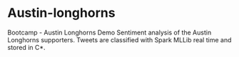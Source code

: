 # Austin-longhorns
Bootcamp - Austin Longhorns Demo
Sentiment analysis of the Austin Longhorns supporters.
Tweets are classified with Spark MLLib real time and stored in C*.
